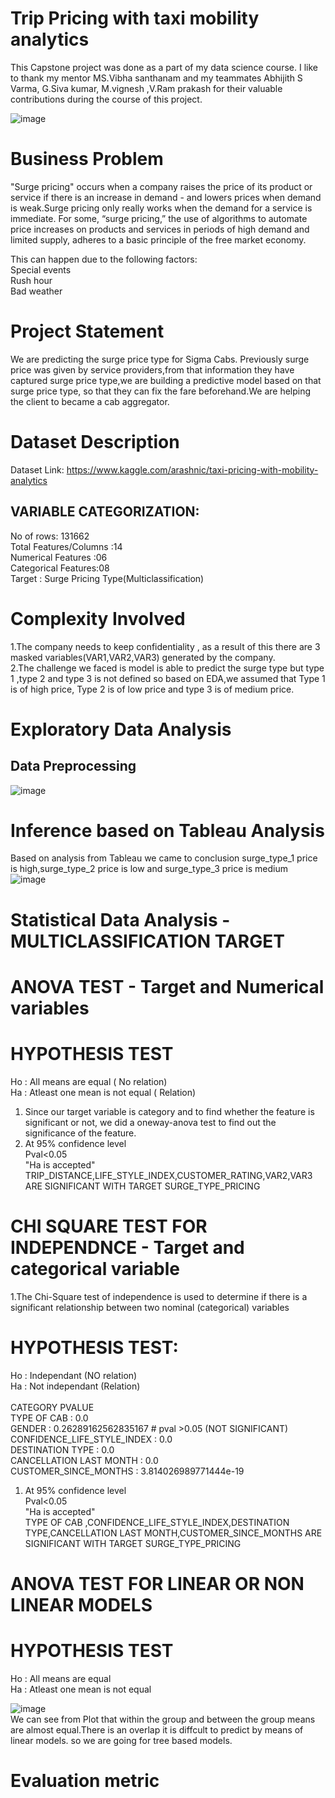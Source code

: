 # Trip Pricing with taxi mobility analytics
This Capstone project was done as a part of my data science course. I like to thank my mentor MS.Vibha santhanam and  my teammates Abhijith S Varma, G.Siva kumar, M.vignesh ,V.Ram prakash for their valuable contributions during the course of this project.

![image](https://user-images.githubusercontent.com/82166286/132977324-04d6a452-847d-4bf4-b5cf-9bff25f746d0.png)

# Business Problem
"Surge pricing" occurs when a company raises the price of its product or service if there is an increase in demand - and lowers prices when demand is weak.Surge pricing only really works when the demand for a service is immediate. For some, “surge pricing,” the use of algorithms to automate price increases on products and services in periods of high demand and limited supply, adheres to a basic principle of the free market economy.

This can happen due to the following factors:</br>
Special events</br>
Rush hour</br>
Bad weather</br>

# Project Statement
We are predicting the surge price type for Sigma Cabs. Previously surge price was given by service providers,from that information they have captured surge price type,we are building a predictive model based on that surge price type, so that they can fix the fare beforehand.We are helping the client to became a cab aggregator.

# Dataset Description
Dataset Link: https://www.kaggle.com/arashnic/taxi-pricing-with-mobility-analytics

## VARIABLE CATEGORIZATION:</br>
No of rows: 131662  
Total Features/Columns :14</br>
Numerical Features :06</br>
Categorical Features:08</br>
Target : Surge Pricing Type(Multiclassification)  


# Complexity Involved
1.The company needs to keep confidentiality , as a result of this there are 3 masked variables(VAR1,VAR2,VAR3) generated by the company. </br>
2.The challenge we faced is model is able to predict the surge type but type 1 ,type 2 and type 3 is not defined so based on EDA,we assumed that Type 1 is of high price, Type 2 is of low price and type 3 is of medium price.

# Exploratory Data Analysis
## Data Preprocessing
![image](https://user-images.githubusercontent.com/82166286/132978094-6c27b691-51cd-48a4-a337-7efe4bedf6e0.png)

# Inference based on Tableau Analysis
Based on analysis from Tableau we came to conclusion surge_type_1 price is high,surge_type_2 price is low and surge_type_3 price is medium </br>
![image](https://user-images.githubusercontent.com/82166286/132978179-4861080b-3ec2-4297-a27b-8633aa245058.png)

# Statistical Data Analysis - MULTICLASSIFICATION TARGET
# **ANOVA TEST - Target and Numerical variables**
# HYPOTHESIS TEST 
Ho : All means are equal ( No relation) </br>
Ha : Atleast one mean is not equal ( Relation) </br>
1. Since our target variable is category and to find whether the feature is significant or not, we did a oneway-anova test to find out the significance of the feature.</br>
2. At 95% confidence level </br>
   Pval<0.05</br>
  "Ha is accepted"</br>
   TRIP_DISTANCE,LIFE_STYLE_INDEX,CUSTOMER_RATING,VAR2,VAR3 ARE SIGNIFICANT WITH TARGET SURGE_TYPE_PRICING

# **CHI SQUARE TEST FOR INDEPENDNCE - Target and categorical variable**
1.The Chi-Square test of independence is used to determine if there is a significant relationship between two nominal (categorical) variables
# HYPOTHESIS TEST:
Ho : Independant (NO relation)</br>
Ha : Not independant (Relation)</br>
</br>
   CATEGORY                    PVALUE  </br>
TYPE OF CAB                 : 0.0  </br>
GENDER                      : 0.26289162562835167  #  pval >0.05 (NOT SIGNIFICANT) </br>
CONFIDENCE_LIFE_STYLE_INDEX : 0.0 </br>
DESTINATION TYPE            : 0.0 </br>
CANCELLATION LAST MONTH     : 0.0 </br>
CUSTOMER_SINCE_MONTHS       : 3.814026989771444e-19 </br>

1. At 95% confidence level </br>
   Pval<0.05</br>
  "Ha is accepted"</br>
  TYPE OF CAB ,CONFIDENCE_LIFE_STYLE_INDEX,DESTINATION TYPE,CANCELLATION LAST MONTH,CUSTOMER_SINCE_MONTHS  ARE SIGNIFICANT WITH TARGET SURGE_TYPE_PRICING

# ANOVA TEST FOR LINEAR OR NON LINEAR MODELS
# HYPOTHESIS TEST
Ho : All means are equal</br>
Ha : Atleast one mean is not equal</br>

![image](https://user-images.githubusercontent.com/82166286/132978968-83deeb06-3f0d-4d5c-9d1e-1668ce803ecb.png)</br>
 We can see from Plot that within the group and between the group means are almost equal.There is an overlap it is diffcult to predict by means of linear models. so we are going for tree based models.

# Evaluation metric




